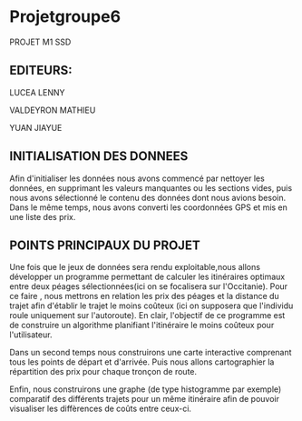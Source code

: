 # Projetgroupe6
PROJET M1 SSD 
## EDITEURS:

LUCEA LENNY

VALDEYRON MATHIEU

YUAN JIAYUE


## INITIALISATION DES DONNEES

Afin d'initialiser les données nous avons commencé par nettoyer les données, en supprimant les valeurs manquantes ou les sections vides, puis nous avons sélectionné le contenu des données dont nous avions besoin. Dans le même temps, nous avons converti les coordonnées GPS et mis en une liste des prix.

## POINTS PRINCIPAUX DU PROJET

Une fois que le jeux de données sera rendu exploitable,nous allons développer un programme permettant de calculer les itinéraires optimaux entre deux péages sélectionnées(ici on se focalisera sur l'Occitanie). Pour ce faire , nous mettrons en relation les prix des péages et la distance du trajet afin d'établir le trajet le moins coûteux (ici on supposera que l'individu roule uniquement sur l'autoroute). En clair, l'objectif de ce programme est de construire un algorithme planifiant l'itinéraire le moins coûteux pour l'utilisateur.

Dans un second temps nous construirons une carte interactive comprenant tous les points de départ et d'arrivée. Puis nous allons  cartographier la répartition des prix pour chaque tronçon de route.


Enfin, nous construirons une graphe (de type histogramme par exemple) comparatif des différents trajets pour un même itinéraire afin de pouvoir visualiser les diffèrences de coûts entre ceux-ci.


